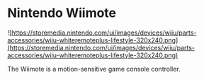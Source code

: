 # Nintendo Wiimote

![https://storemedia.nintendo.com/ui/images/devices/wiiu/parts-accessories/wiiu-whiteremoteplus-lifestyle-320x240.png](https://storemedia.nintendo.com/ui/images/devices/wiiu/parts-accessories/wiiu-whiteremoteplus-lifestyle-320x240.png)

The Wiimote is a motion-sensitive game console controller.
